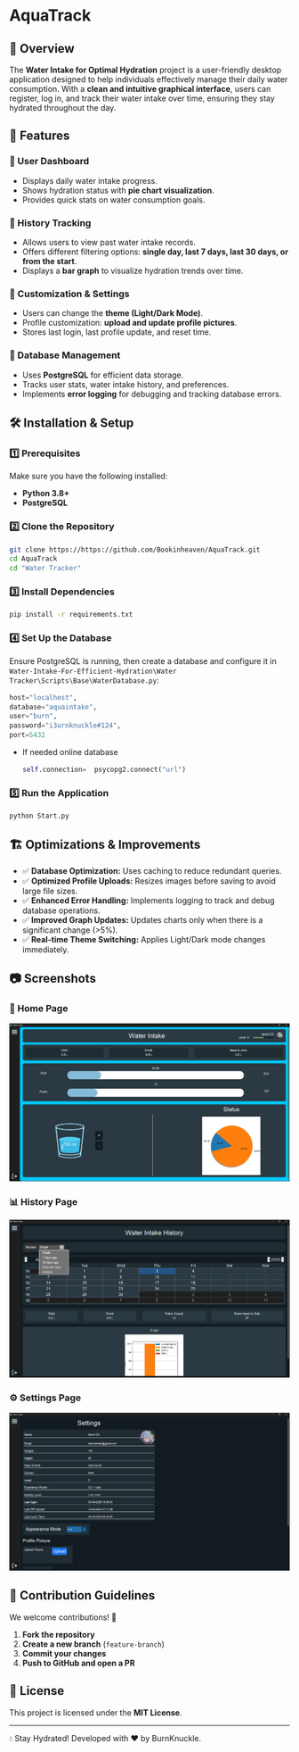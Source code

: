 # AquaTrack

## 📌 Overview
The **Water Intake for Optimal Hydration** project is a user-friendly desktop application designed to help individuals effectively manage their daily water consumption. With a **clean and intuitive graphical interface**, users can register, log in, and track their water intake over time, ensuring they stay hydrated throughout the day.

## 🚀 Features

### 🔹 User Dashboard
- Displays daily water intake progress.
- Shows hydration status with **pie chart visualization**.
- Provides quick stats on water consumption goals.

### 🔹 History Tracking
- Allows users to view past water intake records.
- Offers different filtering options: **single day, last 7 days, last 30 days, or from the start**.
- Displays a **bar graph** to visualize hydration trends over time.

### 🔹 Customization & Settings
- Users can change the **theme (Light/Dark Mode)**.
- Profile customization: **upload and update profile pictures**.
- Stores last login, last profile update, and reset time.

### 🔹 Database Management
- Uses **PostgreSQL** for efficient data storage.
- Tracks user stats, water intake history, and preferences.
- Implements **error logging** for debugging and tracking database errors.

## 🛠️ Installation & Setup

### 1️⃣ Prerequisites
Make sure you have the following installed:
- **Python 3.8+**
- **PostgreSQL**

### 2️⃣ Clone the Repository
```sh
git clone https://https://github.com/Bookinheaven/AquaTrack.git
cd AquaTrack
cd "Water Tracker"
```

### 3️⃣ Install Dependencies
```sh
pip install -r requirements.txt
```

### 4️⃣ Set Up the Database
Ensure PostgreSQL is running, then create a database and configure it in `Water-Intake-For-Efficient-Hydration\Water Tracker\Scripts\Base\WaterDatabase.py`:
```python
host="localhost",
database="aquaintake",
user="burn",          
password="i3urnknuckle#124",
port=5432
```
* If needed online database
  ```python
  self.connection=  psycopg2.connect("url")
  ``` 

### 5️⃣ Run the Application
```sh
python Start.py
```

## 🏗️ Optimizations & Improvements
- ✅ **Database Optimization:** Uses caching to reduce redundant queries.
- ✅ **Optimized Profile Uploads:** Resizes images before saving to avoid large file sizes.
- ✅ **Enhanced Error Handling:** Implements logging to track and debug database operations.
- ✅ **Improved Graph Updates:** Updates charts only when there is a significant change (>5%).
- ✅ **Real-time Theme Switching:** Applies Light/Dark mode changes immediately.

## 📷 Screenshots
### 🌟 Home Page
![Home Page](Others/images/homepage.png)

### 📊 History Page
![History Page](Others/images/historypage.png)

### ⚙️ Settings Page
![Settings Page](Others/images/settingspage.png)

## 🤝 Contribution Guidelines
We welcome contributions! 🚀
1. **Fork the repository**
2. **Create a new branch** (`feature-branch`)
3. **Commit your changes**
4. **Push to GitHub and open a PR**

## 📜 License
This project is licensed under the **MIT License**.

---

💧 Stay Hydrated! Developed with ❤️ by BurnKnuckle.

